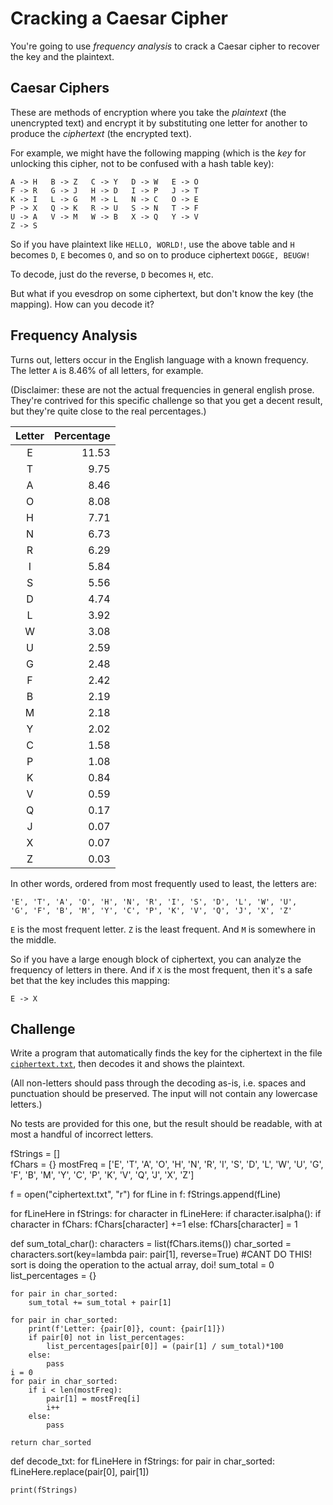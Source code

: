 # Cracking a Caesar Cipher

You're going to use _frequency analysis_ to crack a Caesar cipher to
recover the key and the plaintext.

## Caesar Ciphers

These are methods of encryption where you take the _plaintext_ (the
unencrypted text) and encrypt it by substituting one letter for another
to produce the _ciphertext_ (the encrypted text).

For example, we might have the following mapping (which is the _key_ for
unlocking this cipher, not to be confused with a hash table key):

```
A -> H   B -> Z   C -> Y   D -> W   E -> O
F -> R   G -> J   H -> D   I -> P   J -> T
K -> I   L -> G   M -> L   N -> C   O -> E
P -> X   Q -> K   R -> U   S -> N   T -> F
U -> A   V -> M   W -> B   X -> Q   Y -> V
Z -> S
```

So if you have plaintext like `HELLO, WORLD!`, use the above table and
`H` becomes `D`, `E` becomes `O`, and so on to produce ciphertext
`DOGGE, BEUGW!`

To decode, just do the reverse, `D` becomes `H`, etc.

But what if you evesdrop on some ciphertext, but don't know the key (the
mapping). How can you decode it?

## Frequency Analysis

Turns out, letters occur in the English language with a known frequency.
The letter `A` is 8.46% of all letters, for example.

(Disclaimer: these are not the actual frequencies in general english
prose. They're contrived for this specific challenge so that you get a
decent result, but they're quite close to the real percentages.)

| Letter | Percentage |
|:------:|-----------:|
|   E    |    11.53   |
|   T    |     9.75   |
|   A    |     8.46   |
|   O    |     8.08   |
|   H    |     7.71   |
|   N    |     6.73   |
|   R    |     6.29   |
|   I    |     5.84   |
|   S    |     5.56   |
|   D    |     4.74   |
|   L    |     3.92   |
|   W    |     3.08   |
|   U    |     2.59   |
|   G    |     2.48   |
|   F    |     2.42   |
|   B    |     2.19   |
|   M    |     2.18   |
|   Y    |     2.02   |
|   C    |     1.58   |
|   P    |     1.08   |
|   K    |     0.84   |
|   V    |     0.59   |
|   Q    |     0.17   |
|   J    |     0.07   |
|   X    |     0.07   |
|   Z    |     0.03   |

In other words, ordered from most frequently used to least, the letters
are:

```
'E', 'T', 'A', 'O', 'H', 'N', 'R', 'I', 'S', 'D', 'L', 'W', 'U',
'G', 'F', 'B', 'M', 'Y', 'C', 'P', 'K', 'V', 'Q', 'J', 'X', 'Z'
```

`E` is the most frequent letter. `Z` is the least frequent. And `M` is
somewhere in the middle.

So if you have a large enough block of ciphertext, you can analyze the
frequency of letters in there. And if `X` is the most frequent, then
it's a safe bet that the key includes this mapping:

```
E -> X
```

## Challenge

Write a program that automatically finds the key for the ciphertext in
the file [`ciphertext.txt`](ciphertext.txt), then decodes it and shows
the plaintext.

(All non-letters should pass through the decoding as-is, i.e. spaces and
punctuation should be preserved. The input will not contain any
lowercase letters.)

No tests are provided for this one, but the result should be readable,
with at most a handful of incorrect letters.

fStrings = []    
fChars = {}
mostFreq = ['E', 'T', 'A', 'O', 'H', 'N', 'R', 'I', 'S', 'D', 'L', 'W', 'U',
'G', 'F', 'B', 'M', 'Y', 'C', 'P', 'K', 'V', 'Q', 'J', 'X', 'Z']

f = open("ciphertext.txt", "r")
for fLine in f:
    fStrings.append(fLine)

for fLineHere in fStrings:
    for character in fLineHere:
        if character.isalpha():
            if character in fChars:
                fChars[character] +=1
            else:
                fChars[character] = 1

def sum_total_char():
    characters = list(fChars.items())
    char_sorted = characters.sort(key=lambda pair: pair[1], reverse=True) #CANT DO THIS! sort is doing the operation to the actual array, doi!
    sum_total = 0
    list_percentages = {}

    for pair in char_sorted:
        sum_total += sum_total + pair[1]

    for pair in char_sorted:
        print(f'Letter: {pair[0]}, count: {pair[1]})
        if pair[0] not in list_percentages:
            list_percentages[pair[0]] = (pair[1] / sum_total)*100
        else:
            pass
    i = 0
    for pair in char_sorted:
        if i < len(mostFreq):
            pair[1] = mostFreq[i]
            i++
        else:
            pass

    return char_sorted

def decode_txt:
    for fLineHere in fStrings:
        for pair in char_sorted:
            fLineHere.replace(pair[0], pair[1])
        
    print(fStrings)
            